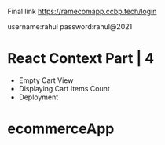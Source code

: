 Final link https://ramecomapp.ccbp.tech/login

username:rahul
password:rahul@2021


# React Context Part | 4

- Empty Cart View
- Displaying Cart Items Count
- Deployment
# ecommerceApp
